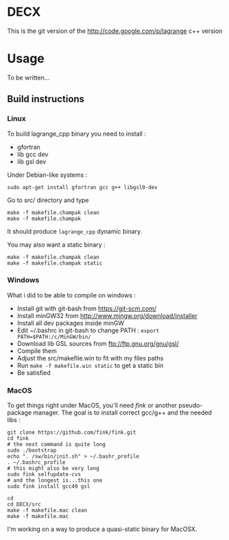 # DECX

This is the git version of the http://code.google.com/p/lagrange c++ version

# Usage

To be written...

## Build instructions

### Linux

To build lagrange\_cpp binary you need to install :

* gfortran
* lib gcc dev
* lib gsl dev

Under Debian-like systems :

```
sudo apt-get install gfortran gcc g++ libgsl0-dev
```

Go to src/ directory and type

```
make -f makefile.champak clean
make -f makefile.champak
```

It should produce ```lagrange_cpp``` dynamic binary.

You may also want a static binary :

```
make -f makefile.champak clean
make -f makefile.champak static
```

### Windows

What i did to be able to compile on windows :

* Install git with git-bash from https://git-scm.com/
* Install minGW32 from http://www.mingw.org/download/installer
* Install all dev packages inside minGW
* Edit ~/.bashrc in git-bash to change PATH : ```export PATH=$PATH:/c/MinGW/bin/```
* Download lib GSL sources from ftp://ftp.gnu.org/gnu/gsl/
* Compile them
* Adjust the src/makefile.win to fit with my files paths
* Run ```make -f makefile.win static``` to get a static bin
* Be satisfied

### MacOS

To get things right under MacOS, you'll need _fink_ or another pseudo-package
manager. The goal is to install correct gcc/g++ and the needed libs :

```
git clone https://github.com/fink/fink.git
cd fink
# the next command is quite long
sudo ./bootstrap
echo ". /sw/bin/init.sh" > ~/.bashr_profile
. ~/.bashrc_profile
# this might also be very long
sudo fink selfupdate-cvs
# and the longest is...this one
sudo fink install gcc49 gsl

cd
cd DECX/src
make -f makefile.mac clean
make -f makefile.mac
```

I'm working on a way to produce a quasi-static binary for MacOSX.
